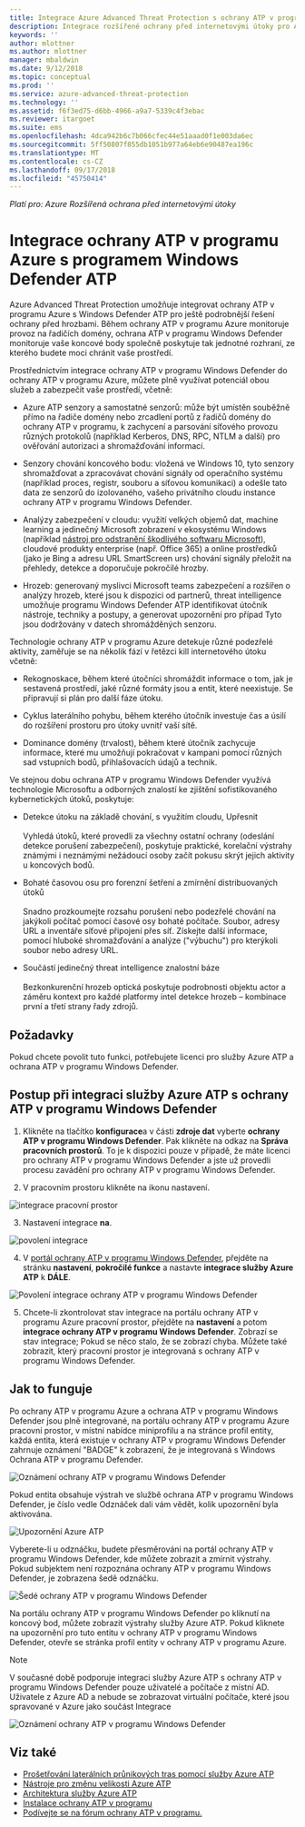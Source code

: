 ```yaml
---
title: Integrace Azure Advanced Threat Protection s ochrany ATP v programu Windows Defender | Dokumentace Microsoftu
description: Integrace rozšířené ochrany před internetovými útoky pro Azure pomocí ochrany ATP v programu Windows Defender pro úplné ohrožení rozsahu zjišťování
keywords: ''
author: mlottner
ms.author: mlottner
manager: mbaldwin
ms.date: 9/12/2018
ms.topic: conceptual
ms.prod: ''
ms.service: azure-advanced-threat-protection
ms.technology: ''
ms.assetid: f6f3ed75-d6bb-4966-a9a7-5339c4f3ebac
ms.reviewer: itargoet
ms.suite: ems
ms.openlocfilehash: 4dca942b6c7b066cfec44e51aaad0f1e003da6ec
ms.sourcegitcommit: 5ff50807f855db1051b977a64eb6e90487ea196c
ms.translationtype: MT
ms.contentlocale: cs-CZ
ms.lasthandoff: 09/17/2018
ms.locfileid: "45750414"
---
```

*Platí pro: Azure Rozšířená ochrana před internetovými útoky*

# <a name="integrating-azure-atp-with-windows-defender-atp"></a>Integrace ochrany ATP v programu Azure s programem Windows Defender ATP

Azure Advanced Threat Protection umožňuje integrovat ochrany ATP v programu Azure s Windows Defender ATP pro ještě podrobnější řešení ochrany před hrozbami. Během ochrany ATP v programu Azure monitoruje provoz na řadičích domény, ochrana ATP v programu Windows Defender monitoruje vaše koncové body společně poskytuje tak jednotné rozhraní, ze kterého budete moci chránit vaše prostředí.

Prostřednictvím integrace ochrany ATP v programu Windows Defender do ochrany ATP v programu Azure, můžete plně využívat potenciál obou služeb a zabezpečit vaše prostředí, včetně:

- Azure ATP senzory a samostatné senzorů: může být umístěn souběžně přímo na řadiče domény nebo zrcadlení portů z řadičů domény do ochrany ATP v programu, k zachycení a parsování síťového provozu různých protokolů (například Kerberos, DNS, RPC, NTLM a další) pro ověřování autorizaci a shromažďování informací. 

-   Senzory chování koncového bodu: vložená ve Windows 10, tyto senzory shromažďovat a zpracovávat chování signály od operačního systému (například proces, registr, souboru a síťovou komunikaci) a odešle tato data ze senzorů do izolovaného, vašeho privátního cloudu instance ochrany ATP v programu Windows Defender.

- Analýzy zabezpečení v cloudu: využití velkých objemů dat, machine learning a jedinečný Microsoft zobrazení v ekosystému Windows (například [nástroj pro odstranění škodlivého softwaru Microsoft](https://www.microsoft.com/download/malicious-software-removal-tool-details.aspx)), cloudové produkty enterprise (např. Office 365) a online prostředků (jako je Bing a adresu URL SmartScreen urs) chování signály přeložit na přehledy, detekce a doporučuje pokročilé hrozby.

- Hrozeb: generovaný myslivci Microsoft teams zabezpečení a rozšířen o analýzy hrozeb, které jsou k dispozici od partnerů, threat intelligence umožňuje programu Windows Defender ATP identifikovat útočník nástroje, techniky a postupy, a generovat upozornění pro případ Tyto jsou dodržovány v datech shromážděných senzoru.

Technologie ochrany ATP v programu Azure detekuje různé podezřelé aktivity, zaměřuje se na několik fází v řetězci kill internetového útoku včetně:

- Rekognoskace, během které útočníci shromáždit informace o tom, jak je sestavená prostředí, jaké různé formáty jsou a entit, které neexistuje. Se připravují si plán pro další fáze útoku.

- Cyklus laterálního pohybu, během kterého útočník investuje čas a úsilí do rozšíření prostoru pro útoky uvnitř vaší sítě.

- Dominance domény (trvalost), během které útočník zachycuje informace, které mu umožňují pokračovat v kampani pomocí různých sad vstupních bodů, přihlašovacích údajů a technik.

Ve stejnou dobu ochrana ATP v programu Windows Defender využívá technologie Microsoftu a odborných znalostí ke zjištění sofistikovaného kybernetických útoků, poskytuje:

- Detekce útoku na základě chování, s využitím cloudu, Upřesnit<br></br>Vyhledá útoků, které provedli za všechny ostatní ochrany (odeslání detekce porušení zabezpečení), poskytuje praktické, korelační výstrahy známými i neznámými nežádoucí osoby začít pokusu skrýt jejich aktivity u koncových bodů.

- Bohaté časovou osu pro forenzní šetření a zmírnění distribuovaných útoků<br></br>Snadno prozkoumejte rozsahu porušení nebo podezřelé chování na jakýkoli počítač pomocí časové osy bohaté počítače. Soubor, adresy URL a inventáře síťové připojení přes síť. Získejte další informace, pomocí hluboké shromažďování a analýze ("výbuchu") pro kterýkoli soubor nebo adresy URL.

- Součástí jedinečný threat intelligence znalostní báze<br></br>Bezkonkurenční hrozeb optická poskytuje podrobnosti objektu actor a záměru kontext pro každé platformy intel detekce hrozeb – kombinace první a třetí strany řady zdrojů.

## <a name="prerequisites"></a>Požadavky

Pokud chcete povolit tuto funkci, potřebujete licenci pro služby Azure ATP a ochrana ATP v programu Windows Defender. 


## <a name="how-to-integrate-azure-atp-with-windows-defender-atp"></a>Postup při integraci služby Azure ATP s ochrany ATP v programu Windows Defender

1. Klikněte na tlačítko **konfigurace**a v části **zdroje dat** vyberte **ochrany ATP v programu Windows Defender**. Pak klikněte na odkaz na **Správa pracovních prostorů**. To je k dispozici pouze v případě, že máte licenci pro ochrany ATP v programu Windows Defender a jste už provedli procesu zavádění pro ochrany ATP v programu Windows Defender. 

2. V pracovním prostoru klikněte na ikonu nastavení.

 ![integrace pracovní prostor](./media/edit-workspace.png)
 
3. Nastavení integrace **na**. 

 ![povolení integrace](./media/enable-integration.png)

4. V [portál ochrany ATP v programu Windows Defender](https://beta.securitycenter.windows.com/preferences/advanced), přejděte na stránku **nastavení**, **pokročilé funkce** a nastavte **integrace služby Azure ATP** k  **DÁLE**. 

 ![Povolení integrace ochrany ATP v programu Windows Defender](./media/wd-atp-enable.png)

5. Chcete-li zkontrolovat stav integrace na portálu ochrany ATP v programu Azure pracovní prostor, přejděte na **nastavení** a potom **integrace ochrany ATP v programu Windows Defender**. Zobrazí se stav integrace; Pokud se něco stalo, že se zobrazí chyba. Můžete také zobrazit, který pracovní prostor je integrovaná s ochrany ATP v programu Windows Defender.

## <a name="how-it-works"></a>Jak to funguje

Po ochrany ATP v programu Azure a ochrana ATP v programu Windows Defender jsou plně integrované, na portálu ochrany ATP v programu Azure pracovní prostor, v místní nabídce miniprofilu a na stránce profil entity, každá entita, která existuje v ochrany ATP v programu Windows Defender zahrnuje oznámení "BADGE" k zobrazení, že je integrovaná s Windows Ochrana ATP v programu Defender. 

 ![Oznámení ochrany ATP v programu Windows Defender](./media/profile-alerts-wd.png)

Pokud entita obsahuje výstrah ve službě ochrana ATP v programu Windows Defender, je číslo vedle Odznáček dali vám vědět, kolik upozornění byla aktivována.

 ![Upozornění Azure ATP](./media/atp-integrated-wd-icon-alerts.png)

Vyberete-li u odznáčku, budete přesměrováni na portál ochrany ATP v programu Windows Defender, kde můžete zobrazit a zmírnit výstrahy. Pokud subjektem není rozpoznána ochrany ATP v programu Windows Defender, je zobrazena šedě odznáčku. 

 ![Šedé ochrany ATP v programu Windows Defender](./media/wd-grey.png)

Na portálu ochrany ATP v programu Windows Defender po kliknutí na koncový bod, můžete zobrazit výstrahy služby Azure ATP. Pokud kliknete na upozornění pro tuto entitu v ochrany ATP v programu Windows Defender, otevře se stránka profil entity v ochrany ATP v programu Azure. 
 
 > [!NOTE]
 > V současné době podporuje integraci služby Azure ATP s ochrany ATP v programu Windows Defender pouze uživatelé a počítače z místní AD. Uživatele z Azure AD a nebude se zobrazovat virtuální počítače, které jsou spravované v Azure jako součást Integrace 

![Oznámení ochrany ATP v programu Windows Defender](./media/wd-atp-alerts.png)


## <a name="see-also"></a>Viz také

- [Prošetřování laterálních průnikových tras pomocí služby Azure ATP](use-case-lateral-movement-path.md)
- [Nástroje pro změnu velikosti Azure ATP](http://aka.ms/aatpsizingtool)
- [Architektura služby Azure ATP](atp-architecture.md)
- [Instalace ochrany ATP v programu](install-atp-step1.md)
- [Podívejte se na fórum ochrany ATP v programu.](https://aka.ms/azureatpcommunity)

